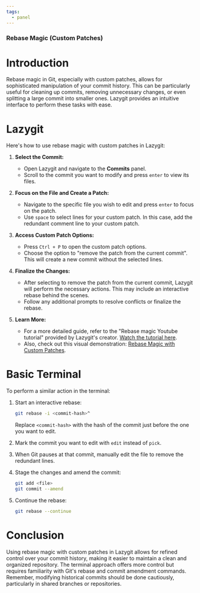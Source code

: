 ```yaml
---
tags:
  - panel
---
```


### Rebase Magic (Custom Patches)

# Introduction
Rebase magic in Git, especially with custom patches, allows for sophisticated manipulation of your commit history. This can be particularly useful for cleaning up commits, removing unnecessary changes, or even splitting a large commit into smaller ones. Lazygit provides an intuitive interface to perform these tasks with ease.

# Lazygit
Here's how to use rebase magic with custom patches in Lazygit:

1. **Select the Commit:**
   - Open Lazygit and navigate to the **Commits** panel.
   - Scroll to the commit you want to modify and press `enter` to view its files.

2. **Focus on the File and Create a Patch:**
   - Navigate to the specific file you wish to edit and press `enter` to focus on the patch.
   - Use `space` to select lines for your custom patch. In this case, add the redundant comment line to your custom patch.

3. **Access Custom Patch Options:**
   - Press `Ctrl + P` to open the custom patch options.
   - Choose the option to "remove the patch from the current commit". This will create a new commit without the selected lines.

4. **Finalize the Changes:**
   - After selecting to remove the patch from the current commit, Lazygit will perform the necessary actions. This may include an interactive rebase behind the scenes.
   - Follow any additional prompts to resolve conflicts or finalize the rebase.

5. **Learn More:**
   - For a more detailed guide, refer to the "Rebase magic Youtube tutorial" provided by Lazygit's creator. [Watch the tutorial here](https://youtu.be/4XaToVut_hs).
   - Also, check out this visual demonstration: [Rebase Magic with Custom Patches](https://github.com/jesseduffield/lazygit/blob/assets/demo/custom_patch-compressed.gif).

# Basic Terminal
To perform a similar action in the terminal:

1. Start an interactive rebase:
   ```bash
   git rebase -i <commit-hash>^
   ```
   Replace `<commit-hash>` with the hash of the commit just before the one you want to edit.

2. Mark the commit you want to edit with `edit` instead of `pick`.

3. When Git pauses at that commit, manually edit the file to remove the redundant lines.

4. Stage the changes and amend the commit:
   ```bash
   git add <file>
   git commit --amend
   ```

5. Continue the rebase:
   ```bash
   git rebase --continue
   ```

# Conclusion
Using rebase magic with custom patches in Lazygit allows for refined control over your commit history, making it easier to maintain a clean and organized repository. The terminal approach offers more control but requires familiarity with Git's rebase and commit amendment commands. Remember, modifying historical commits should be done cautiously, particularly in shared branches or repositories.
